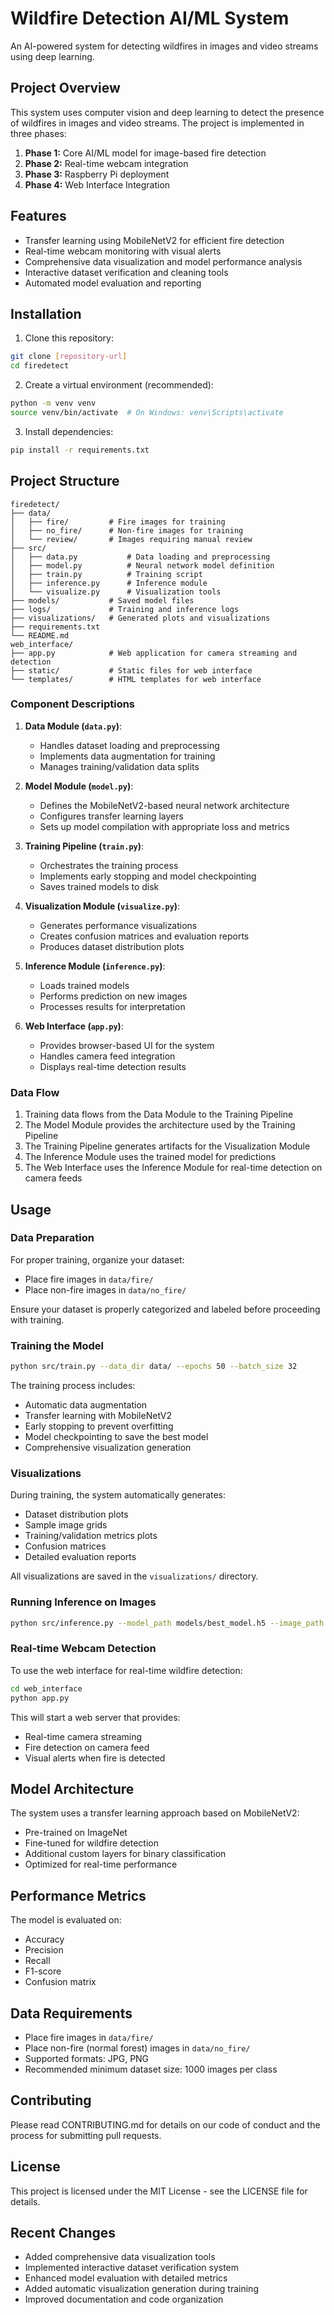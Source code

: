 # Wildfire Detection AI/ML System

An AI-powered system for detecting wildfires in images and video streams using deep learning.

## Project Overview

This system uses computer vision and deep learning to detect the presence of wildfires in images and video streams. The project is implemented in three phases:

1. **Phase 1:** Core AI/ML model for image-based fire detection
2. **Phase 2:** Real-time webcam integration
3. **Phase 3:** Raspberry Pi deployment
4. **Phase 4:** Web Interface Integration

## Features

- Transfer learning using MobileNetV2 for efficient fire detection
- Real-time webcam monitoring with visual alerts
- Comprehensive data visualization and model performance analysis
- Interactive dataset verification and cleaning tools
- Automated model evaluation and reporting

## Installation

1. Clone this repository:
```bash
git clone [repository-url]
cd firedetect
```

2. Create a virtual environment (recommended):
```bash
python -m venv venv
source venv/bin/activate  # On Windows: venv\Scripts\activate
```

3. Install dependencies:
```bash
pip install -r requirements.txt
```

## Project Structure

```
firedetect/
├── data/
│   ├── fire/         # Fire images for training
│   ├── no_fire/      # Non-fire images for training
│   └── review/       # Images requiring manual review
├── src/
│   ├── data.py           # Data loading and preprocessing
│   ├── model.py          # Neural network model definition
│   ├── train.py          # Training script
│   ├── inference.py      # Inference module
│   └── visualize.py      # Visualization tools
├── models/           # Saved model files
├── logs/             # Training and inference logs
├── visualizations/   # Generated plots and visualizations
├── requirements.txt
└── README.md
web_interface/
├── app.py            # Web application for camera streaming and detection
├── static/           # Static files for web interface
└── templates/        # HTML templates for web interface
```

### Component Descriptions

1. **Data Module (`data.py`)**:
   - Handles dataset loading and preprocessing
   - Implements data augmentation for training
   - Manages training/validation data splits

2. **Model Module (`model.py`)**:
   - Defines the MobileNetV2-based neural network architecture
   - Configures transfer learning layers
   - Sets up model compilation with appropriate loss and metrics

3. **Training Pipeline (`train.py`)**:
   - Orchestrates the training process
   - Implements early stopping and model checkpointing
   - Saves trained models to disk

4. **Visualization Module (`visualize.py`)**:
   - Generates performance visualizations
   - Creates confusion matrices and evaluation reports
   - Produces dataset distribution plots

5. **Inference Module (`inference.py`)**:
   - Loads trained models
   - Performs prediction on new images
   - Processes results for interpretation

6. **Web Interface (`app.py`)**:
   - Provides browser-based UI for the system
   - Handles camera feed integration
   - Displays real-time detection results

### Data Flow

1. Training data flows from the Data Module to the Training Pipeline
2. The Model Module provides the architecture used by the Training Pipeline
3. The Training Pipeline generates artifacts for the Visualization Module
4. The Inference Module uses the trained model for predictions
5. The Web Interface uses the Inference Module for real-time detection on camera feeds

## Usage

### Data Preparation

For proper training, organize your dataset:
- Place fire images in `data/fire/`
- Place non-fire images in `data/no_fire/`

Ensure your dataset is properly categorized and labeled before proceeding with training.

### Training the Model

```bash
python src/train.py --data_dir data/ --epochs 50 --batch_size 32
```

The training process includes:
- Automatic data augmentation
- Transfer learning with MobileNetV2
- Early stopping to prevent overfitting
- Model checkpointing to save the best model
- Comprehensive visualization generation

### Visualizations

During training, the system automatically generates:
- Dataset distribution plots
- Sample image grids
- Training/validation metrics plots
- Confusion matrices
- Detailed evaluation reports

All visualizations are saved in the `visualizations/` directory.

### Running Inference on Images

```bash
python src/inference.py --model_path models/best_model.h5 --image_path path/to/image.jpg
```

### Real-time Webcam Detection

To use the web interface for real-time wildfire detection:

```bash
cd web_interface
python app.py
```

This will start a web server that provides:
- Real-time camera streaming
- Fire detection on camera feed
- Visual alerts when fire is detected

## Model Architecture

The system uses a transfer learning approach based on MobileNetV2:
- Pre-trained on ImageNet
- Fine-tuned for wildfire detection
- Additional custom layers for binary classification
- Optimized for real-time performance

## Performance Metrics

The model is evaluated on:
- Accuracy
- Precision
- Recall
- F1-score
- Confusion matrix

## Data Requirements

- Place fire images in `data/fire/`
- Place non-fire (normal forest) images in `data/no_fire/`
- Supported formats: JPG, PNG
- Recommended minimum dataset size: 1000 images per class

## Contributing

Please read CONTRIBUTING.md for details on our code of conduct and the process for submitting pull requests.

## License

This project is licensed under the MIT License - see the LICENSE file for details.

## Recent Changes

- Added comprehensive data visualization tools
- Implemented interactive dataset verification system
- Enhanced model evaluation with detailed metrics
- Added automatic visualization generation during training
- Improved documentation and code organization
